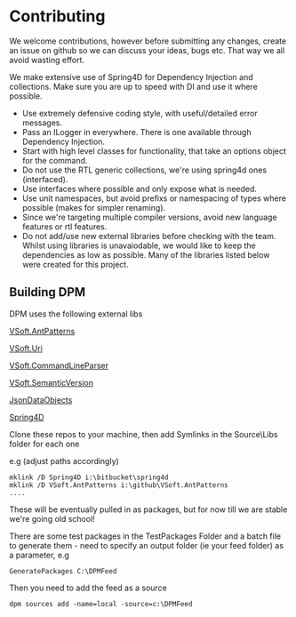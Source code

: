 # Contributing

We welcome contributions, however before submitting any changes, create an issue on github so we can discuss your ideas, bugs etc. That way we all avoid wasting effort.

We make extensive use of Spring4D for Dependency Injection and collections. Make sure you are up to speed with DI and use it where possible.

- Use extremely defensive coding style, with useful/detailed error messages.
- Pass an ILogger in everywhere. There is one available through Dependency Injection.
- Start with high level classes for functionality, that take an options object for the command.
- Do not use the RTL generic collections, we're using spring4d ones (interfaced).
- Use interfaces where possible and only expose what is needed.
- Use unit namespaces, but avoid prefixs or namespacing of types where possible (makes for simpler renaming).
- Since we're targeting multiple compiler versions, avoid new language features or rtl features.
- Do not add/use new external libraries before checking with the team. Whilst using libraries is unavaiodable, we would like to keep the dependencies as low as possible. Many of the libraries listed below were created for this project.

## Building DPM

DPM uses the following external libs

[VSoft.AntPatterns](https://github.com/VSoftTechnologies/VSoft.AntPatterns)

[VSoft.Uri](https://github.com/VSoftTechnologies/VSoft.Uri)

[VSoft.CommandLineParser](https://github.com/VSoftTechnologies/VSoft.CommandLineParser)

[VSoft.SemanticVersion](https://github.com/VSoftTechnologies/VSoft.SemanticVersion)

[JsonDataObjects](https://github.com/ahausladen/JsonDataObjects)

[Spring4D](https://bitbucket.org/sglienke/spring4d)

Clone these repos to your machine, then add Symlinks in the Source\Libs folder for each one

e.g (adjust paths accordingly)

```cli
mklink /D Spring4D i:\bitbucket\spring4d
mklink /D VSoft.AntPatterns i:\github\VSoft.AntPatterns
....
```

These will be eventually pulled in as packages, but for now till we are stable we're going old school!

There are some test packages in the TestPackages Folder and a batch file to generate them - need to specify an output folder (ie your feed folder) as a parameter, e.g

`GeneratePackages C:\DPMFeed`

Then you need to add the feed as a source

`dpm sources add -name=local -source=c:\DPMFeed`
